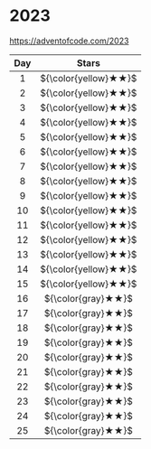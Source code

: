 # 2023

https://adventofcode.com/2023

| Day |        Stars         |
| :-: | :------------------: |
|  1  | ${\color{yellow}★★}$ |
|  2  | ${\color{yellow}★★}$ |
|  3  | ${\color{yellow}★★}$ |
|  4  | ${\color{yellow}★★}$ |
|  5  | ${\color{yellow}★★}$ |
|  6  | ${\color{yellow}★★}$ |
|  7  | ${\color{yellow}★★}$ |
|  8  | ${\color{yellow}★★}$ |
|  9  | ${\color{yellow}★★}$ |
| 10  | ${\color{yellow}★★}$ |
| 11  | ${\color{yellow}★★}$ |
| 12  | ${\color{yellow}★★}$ |
| 13  | ${\color{yellow}★★}$ |
| 14  | ${\color{yellow}★★}$ |
| 15  | ${\color{yellow}★★}$ |
| 16  |  ${\color{gray}★★}$  |
| 17  |  ${\color{gray}★★}$  |
| 18  |  ${\color{gray}★★}$  |
| 19  |  ${\color{gray}★★}$  |
| 20  |  ${\color{gray}★★}$  |
| 21  |  ${\color{gray}★★}$  |
| 22  |  ${\color{gray}★★}$  |
| 23  |  ${\color{gray}★★}$  |
| 24  |  ${\color{gray}★★}$  |
| 25  |  ${\color{gray}★★}$  |
